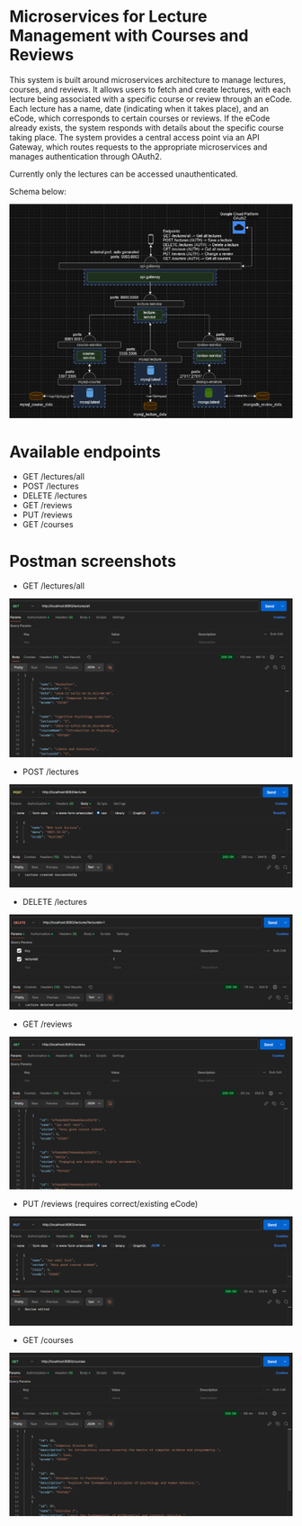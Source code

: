 # Microservices for Lecture Management with Courses and Reviews

This system is built around microservices architecture to manage lectures, courses, and reviews. It allows users to fetch and create lectures, with each lecture being associated with a specific course or review through an eCode. Each lecture has a name, date (indicating when it takes place), and an eCode, which corresponds to certain courses or reviews. If the eCode already exists, the system responds with details about the specific course taking place. The system provides a central access point via an API Gateway, which routes requests to the appropriate microservices and manages authentication through OAuth2.

Currently only the lectures can be accessed unauthenticated.

Schema below:

![img_7.png](img_7.png)

# Available endpoints

- GET /lectures/all
- POST /lectures 
- DELETE /lectures
- GET /reviews
- PUT /reviews
- GET /courses

# Postman screenshots

- GET /lectures/all 

![img_1.png](img_1.png)

- POST /lectures

![img_2.png](img_2.png)

- DELETE /lectures

![img_3.png](img_3.png)

- GET /reviews

![img_4.png](img_4.png)

- PUT /reviews (requires correct/existing eCode)

![img_5.png](img_5.png)

- GET /courses

![img_6.png](img_6.png)